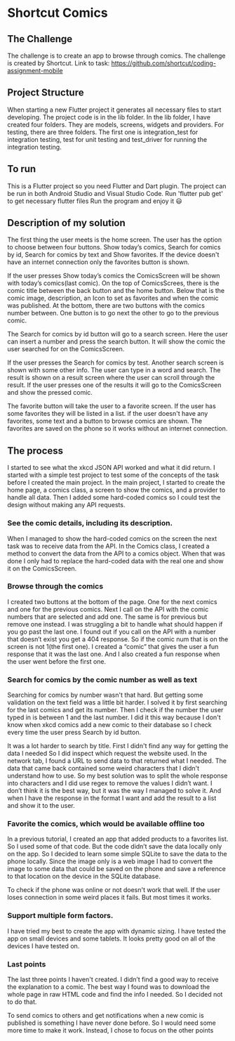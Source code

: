 # Shortcut Comics

## The Challenge

The challenge is to create an app to browse through comics. The challenge is created by Shortcut. Link to task: https://github.com/shortcut/coding-assignment-mobile

## Project Structure

When starting a new Flutter project it generates all necessary files to start developing. The project code is in the lib folder. In the lib folder, I have created four folders. They are models, screens, widgets and providers. For testing, there are three folders. The first one is integration_test for integration testing, test for unit testing and test_driver for running the integration testing.  


## To run 
This is a Flutter project so you need Flutter and Dart plugin.
The project can be run in both Android Studio and Visual Studio Code.
Run 'flutter pub get' to get necessary flutter files
Run the program and enjoy it :smiley:

## Description of my solution

The first thing the user meets is the home screen. The user has the option to choose between four buttons. Show today’s comics, Search for comics by id, Search for comics by text and Show favorites. If the device doesn't have an internet connection only the favorites button is shown. 

If the user presses Show today’s comics the ComicsScreen will be shown with today’s comics(last comic). On the top of ComicsScrees, there is the comic title between the back button and the home button. Below that is the comic image, description, an Icon to set as favorites and when the comic was published. At the bottom, there are two buttons with the comics number between. One button is to go next the other to go to the previous comic.  

The Search for comics by id button will go to a search screen. Here the user can insert a number and press the search button. It will show the comic the user searched for on the ComicsScreen.

If the user presses the Search for comics by test. Another search screen is shown with some other info. The user can type in a word and search. The result is shown on a result screen where the user can scroll through the result. If the user presses one of the results it will go to the ComicsScreen and show the pressed comic.

The favorite button will take the user to a favorite screen. If the user has some favorites they will be listed in a list. if the user doesn't have any favorites, some text and a button to browse comics are shown. The favorites are saved on the phone so it works without an internet connection.   

## The process

I started to see what the xkcd JSON API worked and what it did return. I started with a simple test project to test some of the concepts of the task before I created the main project. In the main project, I started to create the home page, a comics class, a screen to show the comics, and a provider to handle all data. Then I added some hard-coded comics so I could test the design without making any API requests.  

 ### See the comic details, including its description.

When I managed to show the hard-coded comics on the screen the next task was to receive data from the API. In the Comics class, I created a method to convert the data from the API to a comics object. When that was done I only had to replace the hard-coded data with the real one and show it on the ComicsScreen. 

### Browse through the comics

I created two buttons at the bottom of the page. One for the next comics and one for the previous comics. Next I call on the API with the comic numbers that are selected and add one. The same is for previous but remove one instead. I was struggling a bit to handle what should happen if you go past the last one. I found out if you call on the API with a number that doesn’t exist you get a 404 response. So if the comic num that is on the screen is not 1(the first one). I created a “comic” that gives the user a fun response that it was the last one. And I also created a fun response when the user went before the first one.

### Search for comics by the comic number as well as text

Searching for comics by number wasn't that hard. But getting some validation on the text field was a little bit harder. I solved it by first searching for the last comics and get its number. Then I check if the number the user typed in is between 1 and the last number. I did it this way because I don't know when xkcd comics add a new comic to their database so I check every time the user press Search by id button. 

It was a lot harder to search by title. First I didn't find any way for getting the data I needed So I did inspect which request the website used. In the network tab, I found a URL to send data to that returned what I needed. The data that came back contained some weird characters that I didn't understand how to use. So my best solution was to split the whole response into characters and I did use regex to remove the values I didn’t want. I don’t think it is the best way, but it was the way I managed to solve it. And when I have the response in the format I want and add the result to a list and show it to the user. 

### Favorite the comics, which would be available offline too

In a previous tutorial, I created an app that added products to a favorites list. So I used some of that code. But the code didn’t save the data locally only on the app. So I decided to learn some simple SQLite to save the data to the phone locally. Since the image only is a web image I had to convert the image to some data that could be saved on the phone and save a reference to that location on the device in the SQLite database. 

To check if the phone was online or not doesn't work that well. If the user loses connection in some weird places it fails. But most times it works.

### Support multiple form factors.

I have tried my best to create the app with dynamic sizing. I have tested the app on small devices and some tablets. It looks pretty good on all of the devices I have tested on.

### Last points

The last three points I haven't created. I didn’t find a good way to receive the explanation to a comic. The best way I found was to download the whole page in raw HTML code and find the info I needed. So I decided not to do that.  

To send comics to others and get notifications when a new comic is published is something I have never done before. So I would need some more time to make it work. Instead, I chose to focus on the other points







